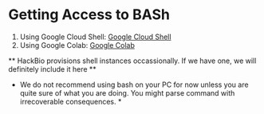 # Getting Access to BASh
1. Using Google Cloud Shell: [Google Cloud Shell](https://shell.cloud.google.com/)
2. Using Google Colab: [Google Colab](https://colab.google/)

** HackBio provisions shell instances occassionally. If we have one, we will definitely include it here **
* We do not recommend using bash on your PC for now unless you are quite sure of what you are doing. You might parse command with irrecoverable consequences. *
